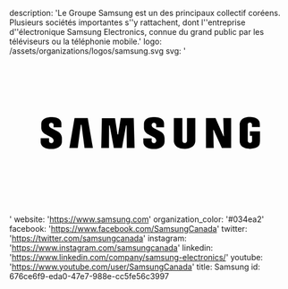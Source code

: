 description: 'Le Groupe Samsung est un des principaux collectif coréens. Plusieurs sociétés importantes s''y rattachent, dont l''entreprise d''électronique Samsung Electronics, connue du grand public par les téléviseurs ou la téléphonie mobile.'
logo: /assets/organizations/logos/samsung.svg
svg: '<svg xmlns="http://www.w3.org/2000/svg" viewBox="0 0 160 90"><path d="M86.068 43.274s-1.212-.75-1.962-1.04c0 0-2.32-1.075-2.78-1.586 0 0-.903-.852-.375-1.84 0 0 .223-.648 1.178-.648 0 0 1.242.068 1.242 1.09v1.442h4.46l-.01-2.124s.344-3.48-5.25-3.63c0 0-4.4-.29-5.66 2.08 0 0-.497.527-.497 2.368v1.33s-.05 1.536.733 2.524c0 0 .443.648 1.535 1.363 0 0 2.217 1.194 3.547 1.877 0 0 1.343.767 1.166 1.985 0 0-.108 1.252-1.405 1.202 0 0-1.186-.056-1.186-1.282v-1.44h-4.75v2.094s-.133 4.003 5.972 4.003c0 0 5.83.118 6.104-4.11V47.23c.002 0 .207-2.59-2.06-3.956zm-22.821-7.838l-1.493 9.353h-.35l-1.425-9.27H52.53l-.37 16.937h4.407l.05-12.762h.348l2.337 12.76h4.64L66.25 39.7h.307l.105 12.757h4.432l-.476-17.02h-7.373m-26.242.069L34.07 52.44h4.745l1.738-13.13h.39l1.737 13.13h4.746l-2.933-16.934h-7.49m99.587 7.534v2.5h1.22v2.68c0 1.31-1.12 1.336-1.12 1.336-1.363 0-1.312-1.245-1.312-1.245v-9.274c0-.957 1.21-1.006 1.21-1.006 1.158 0 1.168 1.138 1.168 1.138v1.41h4.467c.146-2.75-.402-3.418-.402-3.418-1.107-2.49-5.3-2.353-5.3-2.353-6.444 0-5.73 4.944-5.73 4.944v8.97c.14 4.636 6.488 4.165 6.596 4.16 2.826-.313 3.68-1.21 3.68-1.21.783-.583.987-1.39.987-1.39.224-.47.28-1.97.28-1.97v-5.27h-5.742zm-14.81 2.758h-.194l-4.537-10.36h-5.425V52.46h4.415l-.264-10.356h.197l4.697 10.356h5.263V35.44h-4.47l.317 10.358m-20.934 2.422s.064 1.396-1.23 1.396c0 0-1.363.072-1.363-1.362l-.014-12.805h-4.843V48.15s-.497 4.808 6.287 4.808c0 0 5.896.07 5.896-4.588V35.45h-4.733v12.77zM27.77 43.273s-1.21-.748-1.96-1.038c0 0-2.32-1.073-2.78-1.587 0 0-.903-.853-.374-1.84 0 0 .22-.648 1.175-.648 0 0 1.245.068 1.245 1.09v1.442h4.46l-.01-2.124s.34-3.48-5.25-3.63c0 0-.422-.028-1.04.002 0 0-3.388.182-4.598 2.04-.007.014-.017.024-.023.038 0 0-.495.526-.495 2.368v1.33s-.052 1.535.732 2.524c0 0 .443.648 1.535 1.363 0 0 2.215 1.194 3.545 1.875 0 0 1.344.768 1.167 1.987 0 0-.11 1.252-1.406 1.202 0 0-1.186-.056-1.186-1.282v-1.442h-4.75v2.096s-.134 4.003 5.97 4.003c0 0 5.83.118 6.105-4.11V47.23s.205-2.59-2.064-3.957z"/></svg>'
website: 'https://www.samsung.com'
organization_color: '#034ea2'
facebook: 'https://www.facebook.com/SamsungCanada'
twitter: 'https://twitter.com/samsungcanada'
instagram: 'https://www.instagram.com/samsungcanada'
linkedin: 'https://www.linkedin.com/company/samsung-electronics/'
youtube: 'https://www.youtube.com/user/SamsungCanada'
title: Samsung
id: 676ce6f9-eda0-47e7-988e-cc5fe56c3997
